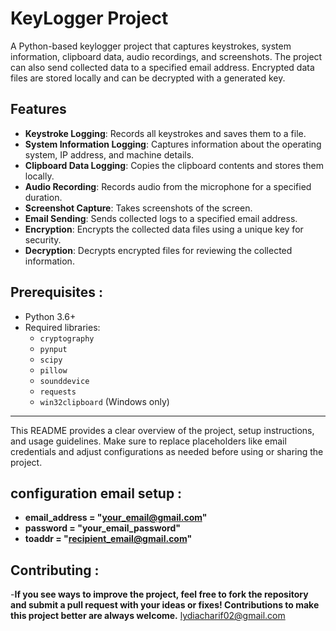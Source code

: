 # KeyLogger Project

A Python-based keylogger project that captures keystrokes, system information, clipboard data, audio recordings, and screenshots. The project can also send collected data to a specified email address. Encrypted data files are stored locally and can be decrypted with a generated key.

## Features

- **Keystroke Logging**: Records all keystrokes and saves them to a file.
- **System Information Logging**: Captures information about the operating system, IP address, and machine details.
- **Clipboard Data Logging**: Copies the clipboard contents and stores them locally.
- **Audio Recording**: Records audio from the microphone for a specified duration.
- **Screenshot Capture**: Takes screenshots of the screen.
- **Email Sending**: Sends collected logs to a specified email address.
- **Encryption**: Encrypts the collected data files using a unique key for security.
- **Decryption**: Decrypts encrypted files for reviewing the collected information.

## Prerequisites : 

- Python 3.6+
- Required libraries:
  - `cryptography`
  - `pynput`
  - `scipy`
  - `pillow`
  - `sounddevice`
  - `requests`
  - `win32clipboard` (Windows only)





---

This README provides a clear overview of the project, setup instructions, and usage guidelines. Make sure to replace placeholders like email credentials and adjust configurations as needed before using or sharing the project.


## configuration email setup :

- **email_address = "your_email@gmail.com"**
-  **password = "your_email_password"**
- **toaddr = "recipient_email@gmail.com"**


## Contributing : 
-**If you see ways to improve the project, feel free to fork the repository and submit a pull request with your ideas or fixes! Contributions to make this project better are always welcome.**
lydiacharif02@gmail.com



